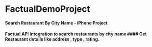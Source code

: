 # FactualDemoProject
#### Search Restaurant By City Name - iPhone Project  
#### Factual API Integration to search restaurants by city name #### Get Restaurant details like address , type , rating.
